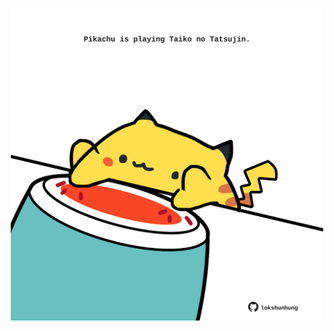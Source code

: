 <!-- built at 26/01/2025, 11:00:47 UTC -->
<p align="center">
  <img width="500" height="500" src="./ReadmeImage.svg">
</p>
